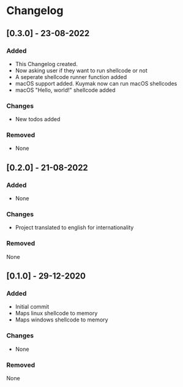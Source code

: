 # Changelog

## [0.3.0] - 23-08-2022
### Added
- This Changelog created.
- Now asking user if they want to run shellcode or not
- A seperate shellcode runner function added
- macOS support added. Kuymak now can run macOS shellcodes
- macOS "Hello, world!" shellcode added

### Changes
- New todos added

### Removed
- None

## [0.2.0] - 21-08-2022
### Added
- None

### Changes
- Project translated to english for internationality

### Removed
None

## [0.1.0] - 29-12-2020
### Added
- Initial commit
- Maps linux shellcode to memory
- Maps windows shellcode to memory

### Changes
- None

### Removed
None
